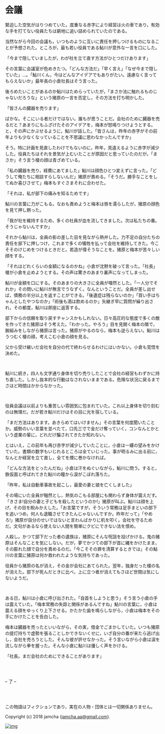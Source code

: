 

# 会議

緊迫した空気がはりつめていた。度重なる赤字により経営は火の車であり，有効な手を打てない役員たちは窮地に追い詰められていたのである。  

当然ながら今回の会議も，いつものように互いに責任を押しつけるものになることが予想された。ところが，最も若い役員である鮎川が意外な一言を口にした。  

「今まで隠していましたが，わが社を立て直す方法がひとつだけあります」  

その言葉に会議室が色めきたつ。「どんな方法だ」「早く言え」「なぜ今まで隠していた」…。「鮎川くん，今はどんなアイデアでもありがたい。遠慮なく言ってもらえないか」最年長の小倉社長はそう言った。  

後ろめたいことがあるのか鮎川はためらっていたが，「まさか法に触れるものじゃないだろうな」という猪原の一言を否定し，その方法を打ち明かした。  

「皆さんの臓器を売ります」  

ばかな。そこにいる者だけではない。誰もが思うことだ。会社のために臓器を売るだと？あまりにもふざけたそのアイデアを，梅本が怒鳴りつけようとする。と，その声にかぶせるように，鮎川が話した。「皆さんは，昨年の赤字がその前年よりも少なくなっていることを不思議に思わなかったんですか」  

そう。特に計画を見直したわけでもないのに，昨年，見違えるように赤字が減少した。役員たちはそれを景気が上むいたことが原因だと思っていたのだが。「まさか」そう言う榎の顔は青ざめている。  

「私の臓器を売り，経費にあてました」鮎川は顔色ひとつ変えずに言った。「どうして俺たちに相談すらしないんだ」猪原が責める。「そうだ。勝手なことをしてぬか喜びさせて」梅本もすぐさまそれに合わせた。  

「それは，私が部下の痛みを知るためです」  

鮎川の言葉に力がこもる。なおも責めようと梅本は唇を濡らしたが，猪原の顔色を見て押し黙った。  

「我が社を維持するため，多くの社員が血を流してきました。次は私たちの番。そうじゃないんですか」  

それから鮎川は，全員の影の差した目を見ながら熱弁した。力不足の自分たちの責任を部下に押しつけ，これまで多くの犠牲を払って会社を維持してきた。今こそそのけじめをつけるときだと。若造が偉そうなことを。猪原と梅本が苦々しい顔をする。  

「それはどれくらいの金額になるのかね」小倉が沈黙を破って言った。「社長」榎が小倉を止めようとする。その声は驚きのあまり裏声になってしまった。  

鮎川が金額を口にする。そのあまりの大きさに全員が唖然とした。「一人分でそれか」その問いに鮎川が無言でうなずく。なんということだ。全員が差し出せば，債務の半分以上を返すことができる。「後遺症は残らないのか」「買い手はちゃんとしたやつなのか」「術後も酒は飲めるのか」矢継ぎ早に質問が繰り出され，その都度，鮎川は即座に返答する。  

部下からの信頼を取り戻すチャンスかもしれない。日々高圧的な態度で多くの敵を作ってきた猪原はそう考えた。「わかった。やろう」目を見開く梅本の隣で，腕組みをしながら猪原は言った。猪原がやるのなら，梅本も逆らえない。鮎川はうつむく榎の顔，考えこむ小倉の顔を見る。  

父から受け継いだ会社を自分の代で終わらせるわけにはいかない。小倉も覚悟を決めた。  

<br>  

鮎川に続き，四人も文字通り身体を切り売りしたことで会社の経営もわずかに持ち直した。しかし抜本的な行動はなされないままである。危険な状況に戻るまでさほど時間はかからなかった。  

<br>  

役員会議は以前よりも重苦しい雰囲気に包まれていた。これ以上身体を切り刻むのは無理だ。だが若き鮎川だけはその目に光を宿している。  

「まだ方法はあります。あきらめてはいけません」その言葉を何度聞いたことか。威勢のいい言葉を並べたて，口先三寸で金だけ奪っていく，コンなんとかという虚業の輩に，どれだけ騙されてきたか知れない。  

とはいえ，この前年も再び赤字が減少していたことに，小倉は一縷の望みをかけていた。書類の数字もいじれるところは全ていじった。事が明るみに出る前に，なんとか経営を立て直し，全てを煙に巻かなければ。  

「どんな方法をとったんだね」小倉は汗をぬぐいながら，鮎川に問う。すると，鉄仮面と呼ばれてきた鮎川の瞳から涙がこぼれ落ちた。  

「昨年，私は自動車事故を起こし，最愛の妻と娘を亡くしました」  

その場にいた全員が騒然とし，熱気のこもる部屋にも関わらず身体が震えだす。「きさま!自分の妻と子どもを殺したというのか!」猪原が叫ぶ。鮎川は顔を上げ，その目を睨みかえした。「お言葉ですが，そういう常務は足手まといの部下を追いつめ，何人も退職させてきたんじゃないんですか。昨年だって」「やめろ!」猪原が自分のせいではないと言わんばかりに机を叩く。会社を守るためだ。文句があるなら使えない人間を簡単にクビにできない法を恨め。  

人殺し。かつて部下だった者の遺族は，猪原にそんな呪詛を投げかける。鬼の猪原はそんなことを気にしない。だが，夢でかつての部下が首に縄をかけたまま，その膨れた顔で自分を責めるのだ。「今こそその罪を清算するときでは」その鮎川の言葉に猪原は何か救われたような気持ちであった。  

役員から猪原の名が消え，その金が会社にあてられた。翌年，独身だった榎の名が消えた。部下が死んだときに比べ，上に立つ者が消えてもさほど世間は気にしないようだ。  

<br>  

ある日，鮎川は小倉に呼び出された。「自首をしようと思う」そう言う小倉の手は震えていた。「梅本常務の失踪と関係があるんですね」鮎川の言葉に，小倉は震える顔をゆっくり上下させる。かたかた歯を鳴らしながら，小倉は梅本をその手にかけたことを告白した。  

梅本は臓器を売ったといいながら，その実，借金でごまかしていた。いつも猪原の提灯持ちで虚勢を張ることしかできないくせに，いざ自分の番が来たら逃げ出し，会社を売ろうとした。そんな彼が許せなかった。そう言いながら小倉は涙を流しながら拳を握った。そんな小倉に鮎川は優しく声をかける。  

「社長。まだ会社のためにできることがあります」  

<br>  
<br>  

&#x2013; 了 &#x2013;  

<br>  
<br>  

この物語はフィクションであり，実在の人物・団体とは一切関係ありません。  

Copyright (c) 2018 jamcha (jamcha.aa@gmail.com).  

[![img](http://i.creativecommons.org/l/by-nc-sa/4.0/88x31.png)](http://creativecommons.org/licenses/by-nc-sa/4.0/deed)  

